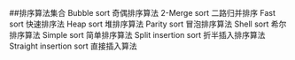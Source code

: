 ##排序算法集合
Bubble sort   奇偶排序算法
2-Merge sort 二路归并排序
Fast sort  快速排序法
Heap sort 堆排序算法
Parity sort 冒泡排序算法
Shell sort 希尔排序算法
Simple sort 简单排序算法
Split insertion sort 折半插入排序算法
Straight insertion sort 直接插入算法